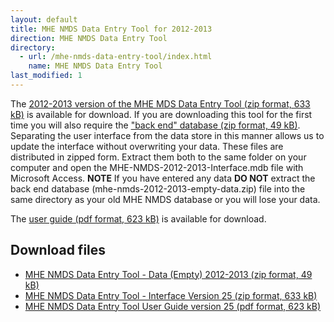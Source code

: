 ```yaml
---
layout: default
title: MHE NMDS Data Entry Tool for 2012-2013
direction: MHE NMDS Data Entry Tool
directory:
  - url: /mhe-nmds-data-entry-tool/index.html
    name: MHE NMDS Data Entry Tool
last_modified: 1
---
```


The [2012-2013 version of the MHE MDS Data Entry Tool (zip format, 633 kB)][interface-href] is available for download.
If you are downloading this tool for the first time you will also require the ["back end" database (zip format, 49 kB)][emptydata-href]. Separating the user interface from the data store in this manner allows us to update the interface without overwriting your data.
These files are distributed in zipped form. Extract them both to the same folder on your computer and open the MHE-NMDS-2012-2013-Interface.mdb file with Microsoft Access.
**NOTE** If you have entered any data **DO NOT** extract the back end database (mhe-nmds-2012-2013-empty-data.zip) file into the same directory as your old MHE NMDS database or you will lose your data.

The [user guide (pdf format, 623 kB)][userguide-href] is available for download.
## Download files
* [MHE NMDS Data Entry Tool - Data (Empty) 2012-2013 (zip format, 49 kB)][emptydata-href]
* [MHE NMDS Data Entry Tool - Interface Version 25 (zip format, 633 kB)][interface-href]
* [MHE NMDS Data Entry Tool User Guide version 25 (pdf format, 623 kB)][userguide-href]

[interface-href]: /site/assets/files/1011/mhe-nmds-2012-2013-interface.zip
[emptydata-href]: /site/assets/files/1011/mhe-nmds-2012-2013-empty-data.zip
[userguide-href]: /site/assets/files/1011/mhe-nmds-2012-2013-de-tool-user-guide.pdf
